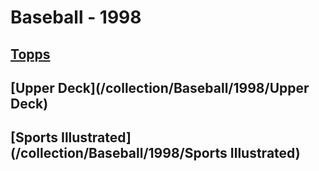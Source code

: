 # Baseball - 1998
## [Topps](/collection/Baseball/1998/Topps)
## [Upper Deck](/collection/Baseball/1998/Upper Deck)
## [Sports Illustrated](/collection/Baseball/1998/Sports Illustrated)
